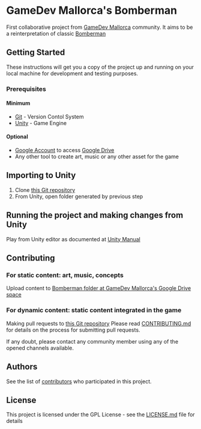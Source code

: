 # GameDev Mallorca's Bomberman

First collaborative project from [GameDev Mallorca](https://www.meetup.com/es-ES/GameDev-Mallorca/) community. It aims to be a reinterpretation of classic [Bomberman](https://es.wikipedia.org/wiki/Bomberman)

## Getting Started

These instructions will get you a copy of the project up and running on your local machine for development and testing purposes.

### Prerequisites

#### Minimum
* [Git](https://git-scm.com/) - Version Contol System
* [Unity](https://unity.com/) - Game Engine

#### Optional
* [Google Account](https://account.google.com/) to access [Google Drive](https://www.google.com/intl/en_ALL/drive/)
* Any other tool to create art, music or any other asset for the game

## Importing to Unity
1. Clone [this Git repository](https://github.com/gamedev-mallorca/bomberman)
2. From Unity, open folder generated by previous step

## Running the project and making changes from Unity
Play from Unity editor as documented at [Unity Manual](https://docs.unity3d.com/Manual/)

## Contributing
### For static content: art, music, concepts
Upload content to [Bomberman folder at GameDev Mallorca's Google Drive space](https://drive.google.com/drive/folders/1kVzGTbWt5bn3WLt9YaUY3NSoFYmQytzp?usp=sharing ) 

### For dynamic content: static content integrated in the game
Making pull requests to [this Git repository](https://github.com/gamedev-mallorca/bomberman)
Please read [CONTRIBUTING.md](https://gist.github.com/PurpleBooth/b24679402957c63ec426) for details on the process for submitting pull requests.

If any doubt, please contact any community member using any of the opened channels available.

## Authors

See the list of [contributors](https://github.com/gamedev-mallorca/bomberman/graphs/contributors) who participated in this project.

## License

This project is licensed under the GPL License - see the [LICENSE.md](LICENSE.md) file for details
